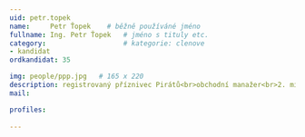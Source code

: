 ```yaml
---
uid: petr.topek
name:     Petr Ťopek  	# běžně používáné jméno
fullname: Ing. Petr Ťopek  	# jméno s tituly etc.
category:                   # kategorie: clenove
- kandidat
ordkandidat: 35

img: people/ppp.jpg   # 165 x 220
description: registrovaný příznivec Pirátů<br>obchodní manažer<br>2. místostarosta Otrokovic<br>Otrokovice # kratký popis, max 160 znaků
mail:

profiles:
  
---
```


